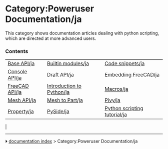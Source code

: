 # Category:Poweruser Documentation/ja
This category shows documentation articles dealing with python scripting, which are directed at more advanced users.

### Contents

|     |     |     |
| --- | --- | --- |
| [Base API/ja](Base_API/ja.md) | [Builtin modules/ja](Builtin_modules/ja.md) | [Code snippets/ja](Code_snippets/ja.md) |
| [Console API/ja](Console_API/ja.md) | [Draft API/ja](Draft_API/ja.md) | [Embedding FreeCAD/ja](Embedding_FreeCAD/ja.md) |
| [FreeCAD API/ja](FreeCAD_API/ja.md) | [Introduction to Python/ja](Introduction_to_Python/ja.md) | [Macros/ja](Macros/ja.md) |
| [Mesh API/ja](Mesh_API/ja.md) | [Mesh to Part/ja](Mesh_to_Part/ja.md) | [Pivy/ja](Pivy/ja.md) |
| [Property/ja](Property/ja.md) | [PySide/ja](PySide/ja.md) | [Python scripting tutorial/ja](Python_scripting_tutorial/ja.md) |
|



---
⏵ [documentation index](../README.md) > Category:Poweruser Documentation/ja
